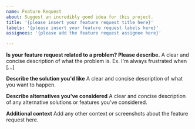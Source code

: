 ```yaml
---
name: Feature Request
about: Suggest an incredibly good idea for this project.
title: '{please insert your feature request title here}'
labels: '{please insert your feature request labels here}'
assignees: '{please add the feature request assignee here}'

---
```


**Is your feature request related to a problem? Please describe.**
A clear and concise description of what the problem is. Ex. I'm always frustrated when [...]

**Describe the solution you'd like**
A clear and concise description of what you want to happen.

**Describe alternatives you've considered**
A clear and concise description of any alternative solutions or features you've considered.

**Additional context**
Add any other context or screenshots about the feature request here.
